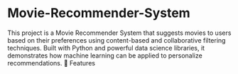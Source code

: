 # Movie-Recommender-System
This project is a Movie Recommender System that suggests movies to users based on their preferences using content-based and collaborative filtering techniques. Built with Python and powerful data science libraries, it demonstrates how machine learning can be applied to personalize recommendations.  🚀 Features
